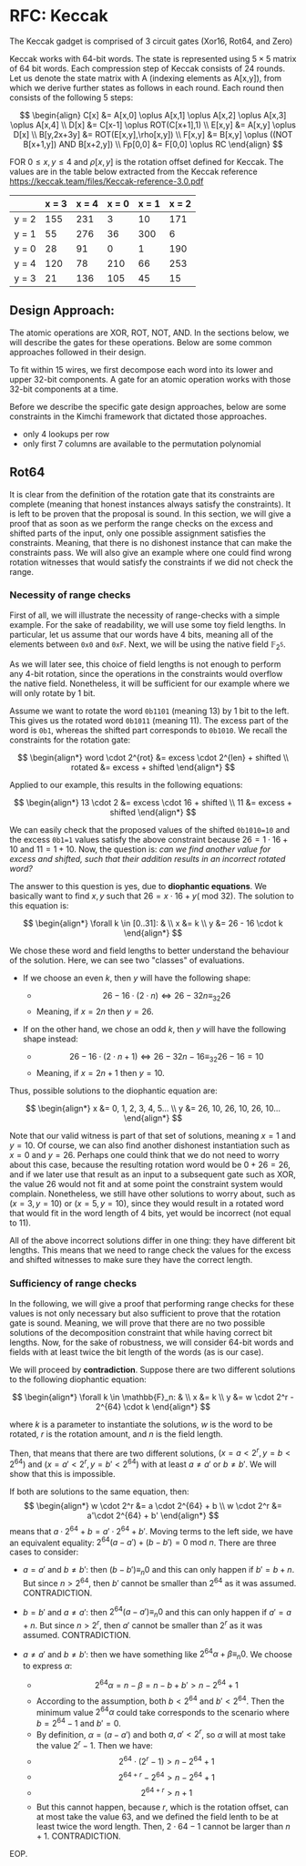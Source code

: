 # RFC: Keccak

The Keccak gadget is comprised of 3 circuit gates (Xor16, Rot64, and Zero)

Keccak works with 64-bit words. The state is represented using $5\times 5$ matrix
of 64 bit words. Each compression step of Keccak consists of 24 rounds. Let us
denote the state matrix with A (indexing elements as A[x,y]), from which we derive
further states as follows in each round. Each round then consists of the following 5 steps:

$$
\begin{align}
C[x] &= A[x,0] \oplus A[x,1] \oplus A[x,2] \oplus A[x,3] \oplus A[x,4] \\
D[x] &= C[x-1] \oplus ROT(C[x+1],1) \\
E[x,y] &= A[x,y]  \oplus D[x] \\
B[y,2x+3y] &= ROT(E[x,y],\rho[x,y]) \\
F[x,y] &= B[x,y] \oplus ((NOT B[x+1,y]) AND B[x+2,y]) \\
Fp[0,0] &= F[0,0] \oplus RC
\end{align}
$$

FOR $0\leq x, y \leq 4$ and $\rho[x,y]$ is the rotation offset defined for Keccak.
The values are in the table below extracted from the Keccak reference
<https://keccak.team/files/Keccak-reference-3.0.pdf>

|       | x = 3 | x = 4 | x = 0 | x = 1 | x = 2 |
| ----- | ----- | ----- | ----- | ----- | ----- |
| y = 2 | 155   | 231   | 3     | 10    | 171   |
| y = 1 | 55    | 276   | 36    | 300   | 6     |
| y = 0 | 28    | 91    | 0     | 1     | 190   |
| y = 4 | 120   | 78    | 210   | 66    | 253   |
| y = 3 | 21    | 136   | 105   | 45    | 15    |

## Design Approach:

The atomic operations are XOR, ROT, NOT, AND. In the sections below, we will describe
the gates for these operations. Below are some common approaches followed in their design.

To fit within 15 wires, we first decompose each word into its lower and upper 32-bit
components. A gate for an atomic operation works with those 32-bit components at a time.

Before we describe the specific gate design approaches, below are some constraints in the
Kimchi framework that dictated those approaches.
* only 4 lookups per row
* only first 7 columns are available to the permutation polynomial

## Rot64

It is clear from the definition of the rotation gate that its constraints are complete 
(meaning that honest instances always satisfy the constraints). It is left to be proven
that the proposal is sound. In this section, we will give a proof that as soon as we 
perform the range checks on the excess and shifted parts of the input, only one possible
assignment satisfies the constraints. Meaning, that there is no dishonest instance that
can make the constraints pass. We will also give an example where one could find wrong
rotation witnesses that would satisfy the constraints if we did not check the range.

### Necessity of range checks

First of all, we will illustrate the necessity of range-checks with a simple example. 
For the sake of readability, we will use some toy field lengths. In particular, let us 
assume that our words have 4 bits, meaning all of the elements between `0x0` and `0xF`. 
Next, we will be using the native field $\mathbb{F}_{2^5}$. 

As we will later see, this choice of field lengths is not enough to perform any 4-bit
rotation, since the operations in the constraints would overflow the native field.
Nonetheless, it will be sufficient for our example where we will only rotate by 1 bit.

Assume we want to rotate the word `0b1101` (meaning 13) by 1 bit to the left. This gives
us the rotated word `0b1011` (meaning 11). The excess part of the word is `0b1`, whereas
the shifted part corresponds to `0b1010`. We recall the constraints for the rotation gate:

$$
\begin{align*}
word \cdot 2^{rot} &= excess \cdot 2^{len} + shifted \\
rotated &= excess + shifted
\end{align*}
$$

Applied to our example, this results in the following equations:

$$
\begin{align*}
13 \cdot 2 &= excess \cdot 16 + shifted \\
11 &= excess + shifted
\end{align*}
$$

We can easily check that the proposed values of the shifted `0b1010=10` and the excess
`0b1=1` values satisfy the above constraint because $26 = 1 \cdot 16 + 10$ and $11 = 1 + 10$. 
Now, the question is: _can we find another value for excess and shifted, such that their addition results in an incorrect rotated word?_

The answer to this question is yes, due to __diophantic equations__. We basically want to find $x,y$ such that $26 = x \cdot 16 + y (\text{ mod } 32)$. The solution to this equation is:

$$
\begin{align*}
\forall k \in [0..31]: & \\
x &= k \\
y &= 26 - 16 \cdot k
\end{align*}
$$

We chose these word and field lengths to better understand the behaviour of the solution. Here, we can see two "classes" of evaluations.

- If we choose an even $k$, then $y$ will have the following shape: 
  - $$26 - 16 \cdot (2 \cdot n) \iff 26 - 32n \equiv_{32} 26 $$
  - Meaning, if $x = 2n$ then $y = 26$.

- If on the other hand, we chose an odd $k$, then $y$ will have the following shape instead:
  - $$26 - 16 \cdot (2 \cdot n + 1) \iff 26 - 32n - 16 \equiv_{32} 26 - 16 = 10$$
  - Meaning, if $x = 2n+1$ then $y = 10$. 

Thus, possible solutions to the diophantic equation are:

$$
\begin{align*}
x &= 0, 1, 2, 3, 4, 5... \\
y &= 26, 10, 26, 10, 26, 10...
\end{align*}
$$

Note that our valid witness is part of that set of solutions, meaning $x=1$ and $y=10$. Of course, we can also find another dishonest instantiation such as $x=0$ and $y=26$. Perhaps one could think that we do not need to worry about this case, because the resulting rotation word would be $0+26=26$, and if we later use that result as an input to a subsequent gate such as XOR, the value $26$ would not fit and at some point the constraint system would complain. Nonetheless, we still have other solutions to worry about, such as $(x=3, y=10)$ or $(x=5, y=10)$, since they would result in a rotated word that would fit in the word length of 4 bits, yet would be incorrect (not equal to $11$). 

All of the above incorrect solutions differ in one thing: they have different bit lengths. This means that we need to range check the values for the excess and shifted witnesses to make sure they have the correct length. 

### Sufficiency of range checks

In the following, we will give a proof that performing range checks for these values is not only necessary but also sufficient to prove that the rotation gate is sound. Meaning, we will prove that there are no two possible solutions of the decomposition constraint that while having correct bit lengths. Now, for the sake of robustness, we will consider 64-bit words and fields with at least twice the bit length of the words (as is our case). 

We will proceed by __contradiction__. Suppose there are two different solutions to the following diophantic equation:

$$
\begin{align*}
\forall k \in \mathbb{F}_n: & \\
x &= k \\
y &= w \cdot 2^r - 2^{64} \cdot k
\end{align*}
$$

where $k$ is a parameter to instantiate the solutions, $w$ is the word to be rotated, $r$ is the rotation amount, and $n$ is the field length.

Then, that means that there are two different solutions, $(x=a<2^r, y=b<2^{64})$ and $(x=a'<2^r, y=b'<2^{64})$ with at least $a \neq a'$ or $b \neq b'$. We will show that this is impossible.

If both are solutions to the same equation, then: 
$$
\begin{align*}
w \cdot 2^r &= a \cdot 2^{64} + b \\
w \cdot 2^r &= a'\cdot 2^{64} + b'
\end{align*}
$$
means that $a \cdot 2^{64} + b = a'\cdot 2^{64} + b'$. Moving terms to the left side, we have an equivalent equality: $2^{64}(a-a') + (b-b')=0 \text{ mod } n$. There are three cases to consider:

- $a = a'$ and $b \neq b'$: then $(b - b') \equiv_n 0$ and this can only happen if $b' = b + n$. But since $n > 2^{64}$, then $b'$ cannot be smaller than $2^{64}$ as it was assumed. CONTRADICTION.
  
- $b = b'$ and $a \neq a'$: then $2^{64}(a - a') \equiv_n 0$ and this can only happen if $a' = a + n$. But since $n > 2^r$, then $a'$ cannot be smaller than $2^r$ as it was assumed. CONTRADICTION.

- $a\neq a'$ and $b \neq b'$: then we have something like $2^{64} \alpha + \beta \equiv_n 0$. We choose to express $\alpha$:
  - $$2^{64} \alpha = n - \beta = n - b + b' > n - 2^{64} + 1$$
  - According to the assumption, both $b<2^{64}$ and $b'<2^{64}$. Then the minimum value $2^{64}\alpha$ could take corresponds to the scenario where $b = 2^{64} - 1$ and $b'=0$.
  - By definition, $\alpha = (a - a')$ and both $a,a'<2^r$, so $\alpha$ will at most take the value $2^r - 1$. Then we have:
  - $$2^{64} \cdot (2^r - 1) > n - 2^{64} + 1$$
  - $$2^{64 + r} - 2^{64} > n - 2^{64} + 1$$
  - $$2^{64 + r} > n + 1$$
  - But this cannot happen, because $r$, which is the rotation offset, can at most take the value 63, and we defined the field lenth to be at least twice the word length. Then, $2\cdot64 - 1$ cannot be larger than $n + 1$. CONTRADICTION.

EOP.
